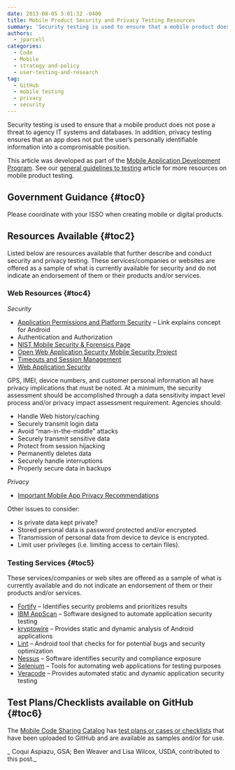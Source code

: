 ```yaml
---
date: 2013-08-05 3:01:32 -0400
title: Mobile Product Security and Privacy Testing Resources
summary: 'Security testing is used to ensure that a mobile product does not pose a threat to agency IT systems and databases. In addition, privacy testing ensures that an app does not put the user&rsquo;s personally identifiable information into a compromisable position. This article was developed as part of the Mobile Application Development Program. See our'
authors:
  - jparcell
categories:
  - Code
  - Mobile
  - strategy-and-policy
  - user-testing-and-research
tag:
  - GitHub
  - mobile testing
  - privacy
  - security
---
```


Security testing is used to ensure that a mobile product does not pose a threat to agency IT systems and databases. In addition, privacy testing ensures that an app does not put the user’s personally identifiable information into a compromisable position.

This article was developed as part of the [Mobile Application Development Program](https://digitalgov.sites.usa.gov/resources/mobile-application-development-program/ "Mobile Application Development Program"). See our [general guidelines to testing](https://digitalgov.sites.usa.gov/2013/08/22/mobile-product-testing-guidelines/ "Mobile Product Testing Guidelines and Resources") article for more resources on mobile product testing.

## <a name="x-Government Guidance"></a>Government Guidance {#toc0}

Please coordinate with your ISSO when creating mobile or digital products.

## <a name="x-Resources Available"></a>Resources Available {#toc2}

Listed below are resources available that further describe and conduct security and privacy testing. These services/companies or websites are offered as a sample of what is currently available for security and do not indicate an endorsement of them or their products and/or services.

### <a name="x-Resources Available-Web Resources"></a>Web Resources {#toc4}

_Security_

  * <a href="http://www.makeuseof.com/tag/app-permissions-work-care-android/" target="_blank" rel="nofollow">Application Permissions and Platform Security</a> &#8211; Link explains concept for Android
  * Authentication and Authorization
  * <a href="http://csrc.nist.gov/groups/SNS/mobile_security/index.html" target="_blank" rel="nofollow">NIST Mobile Security & Forensics Page</a>
  * <a href="https://www.owasp.org/index.php/OWASP_Mobile_Security_Project" target="_blank" rel="nofollow">Open Web Application Security Mobile Security Project</a>
  * <a href="http://www.makeuseof.com/tag/app-permissions-work-care-android/" target="_blank" rel="nofollow">Timeouts and Session Management</a>
  * <a href="https://www.owasp.org/index.php/Web_Application_Security_Testing_Cheat_Sheet" target="_blank" rel="nofollow">Web Application Security</a>

GPS, IMEI, device numbers, and customer personal information all have privacy implications that must be noted. At a minimum, the security assessment should be accomplished through a data sensitivity impact level process and/or privacy impact assessment requirement. Agencies should:

  * Handle Web history/caching
  * Securely transmit login data
  * Avoid “man-in-the-middle” attacks
  * Securely transmit sensitive data
  * Protect from session hijacking
  * Permanently deletes data
  * Securely handle interruptions
  * Properly secure data in backups

_Privacy_

  * <a href="http://www.mobileapptesting.com/important-mobile-app-privacy-recommendations/2013/02/" rel="nofollow">Important Mobile App Privacy Recommendations</a>

Other issues to consider:

  * Is private data kept private?
  * Stored personal data is password protected and/or encrypted.
  * Transmission of personal data from device to device is encrypted.
  * Limit user privileges (i.e. limiting access to certain files).

### <a name="x-Resources Available-Testing Services"></a>Testing Services {#toc5}

These services/companies or web sites are offered as a sample of what is currently available and do not indicate an endorsement of them or their products and/or services.

  * <a href="http://www8.hp.com/us/en/software-solutions/software.html?compURI=1338812#.UYGuF6LP3nN" target="_blank" rel="nofollow">Fortify</a> &#8211; Identifies security problems and prioritizes results
  * <a href="http://www-03.ibm.com/software/products/us/en/appscan" target="_blank" rel="nofollow">IBM AppScan</a> &#8211; Software designed to automate application security testing
  * <a href="http://www.kryptowire.com/" target="_blank" rel="nofollow">kryptowire</a> &#8211; Provides static and dynamic analysis of Android applications
  * <a href="http://developer.android.com/tools/help/lint.html" target="_blank" rel="nofollow">Lint</a> &#8211; Android tool that checks for for potential bugs and security optimization
  * <a href="http://www.tenable.com/solutions/mobile-device-security" target="_blank" rel="nofollow">Nessus</a> &#8211; Software identifies security and compliance exposure
  * <a href="http://docs.seleniumhq.org/" target="_blank" rel="nofollow">Selenium</a> &#8211; Tools for automating web applications for testing purposes
  * <a href="http://www.veracode.com/" target="_blank" rel="nofollow">Veracode</a> &#8211; Provides automated static and dynamic application security testing

## <a name="x-Test Plans/Checklists available on GitHub"></a>Test Plans/Checklists available on GitHub {#toc6}

The [Mobile Code Sharing Catalog](http://gsa.github.io/Mobile-Code-Catalog/index.html) has [test plans or cases or checklists](http://gsa.github.io/Mobile-Code-Catalog/testing.html) that have been uploaded to GitHub and are available as samples and/or for use.

_ Coqui Aspiazu, GSA; Ben Weaver and Lisa Wilcox, USDA, contributed to this post._